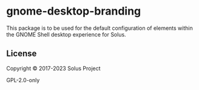 # gnome-desktop-branding

This package is to be used for the default configuration of elements within the GNOME Shell desktop experience for Solus.

## License

Copyright © 2017-2023 Solus Project

GPL-2.0-only
